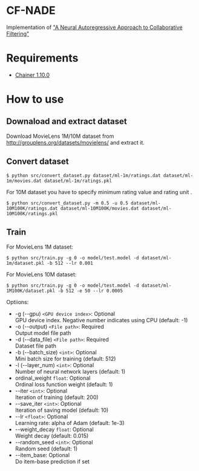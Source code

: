 # CF-NADE

Implementation of ["A Neural Autoregressive Approach to Collaborative Filtering"](http://arxiv.org/abs/1605.09477)

# Requirements

* [Chainer 1.10.0](http://chainer.org/)

# How to use

## Downaload and extract dataset

Download MovieLens 1M/10M dataset from http://grouplens.org/datasets/movielens/ and extract it.

## Convert dataset

```
$ python src/convert_dataset.py dataset/ml-1m/ratings.dat dataset/ml-1m/movies.dat dataset/ml-1m/ratings.pkl
```

For 10M dataset you have to specify minimum rating value and rating unit .

```
$ python src/convert_dataset.py -m 0.5 -u 0.5 dataset/ml-10M100K/ratings.dat dataset/ml-10M100K/movies.dat dataset/ml-10M100K/ratings.pkl
```

## Train

For MovieLens 1M dataset:

```
$ python src/train.py -g 0 -o model/test.model -d dataset/ml-1m/dataset.pkl -b 512 --lr 0.001
```

For MovieLens 10M dataset:

```
$ python src/train.py -g 0 -o model/test.model -d dataset/ml-1M100K/dataset.pkl -b 512 -e 50 --lr 0.0005
```

Optiions:

* -g (--gpu) `<GPU device index>`: Optional  
GPU device index. Negative number indicates using CPU (default: -1)
* -o (--output) `<File path>`: Required  
Output model file path
* -d (--data_file) `<File path>`: Required  
Dataset file path
* -b (--batch_size) `<int>`: Optional  
Mini batch size for training (default: 512)
* -l (--layer_num) `<int>`: Optional  
Number of neural network layers (default: 1)
* ordinal_weight `float`: Optional  
Ordinal loss function weight (default: 1)
* --iter `<int>`: Optional  
Iteration of training (default: 200)
* --save_iter `<int>`: Optional  
Iteration of saving model (default: 10)
* --lr `<float>`: Optional  
Learning rate: alpha of Adam (default: 1e-3)
* --weight_decay `float`: Optional  
Weight decay (default: 0.015)
* --random_seed `<int>`: Optional  
Random seed (default: 1)
* --item_base: Optional  
Do item-base prediction if set
